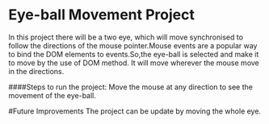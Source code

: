# Eye-ball Movement Project
In this project there will be a two eye, which will move synchronised to follow the directions of the mouse pointer.Mouse events are a popular way to bind the DOM elements to events.So,the eye-ball is selected and make it to move by the use of DOM method. It will move wherever the mouse move in the directions.  

####Steps to run the project:
Move the mouse at any direction to see the movement of the eye-ball.

#Future Improvements
The project can be update by moving the whole eye.
